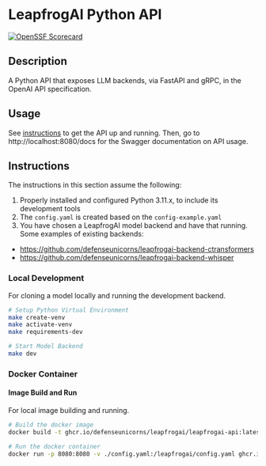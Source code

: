 # LeapfrogAI Python API
[![OpenSSF Scorecard](https://api.securityscorecards.dev/projects/github.com/defenseunicorns/leapfrogai-api/badge)](https://api.securityscorecards.dev/projects/github.com/defenseunicorns/leapfrogai-api)

## Description

A Python API that exposes LLM backends, via FastAPI and gRPC, in the OpenAI API specification.

## Usage

See [instructions](#instructions) to get the API up and running. Then, go to http://localhost:8080/docs for the Swagger documentation on API usage.

## Instructions

The instructions in this section assume the following:

1. Properly installed and configured Python 3.11.x, to include its development tools
2. The `config.yaml` is created based on the `config-example.yaml`
3. You have chosen a LeapfrogAI model backend and have that running. Some examples of existing backends:

- https://github.com/defenseunicorns/leapfrogai-backend-ctransformers
- https://github.com/defenseunicorns/leapfrogai-backend-whisper

### Local Development

For cloning a model locally and running the development backend.

```bash
# Setup Python Virtual Environment
make create-venv
make activate-venv
make requirements-dev

# Start Model Backend
make dev
```

### Docker Container

#### Image Build and Run

For local image building and running.

```bash
# Build the docker image
docker build -t ghcr.io/defenseunicorns/leapfrogai/leapfrogai-api:latest .

# Run the docker container
docker run -p 8080:8080 -v ./config.yaml:/leapfrogai/config.yaml ghcr.io/defenseunicorns/leapfrogai/leapfrogai-api:latest
```
